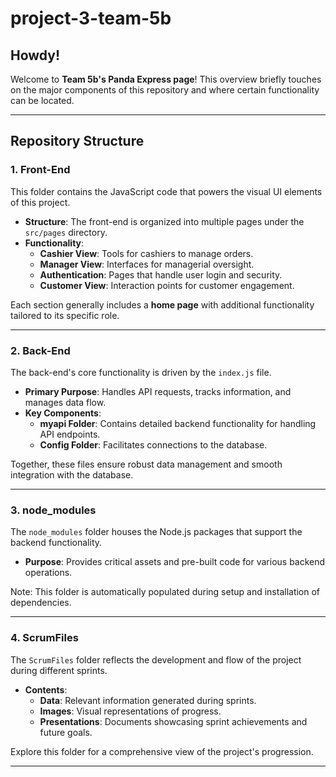 # project-3-team-5b

## Howdy!  
Welcome to **Team 5b's Panda Express page**! This overview briefly touches on the major components of this repository and where certain functionality can be located.

---

## Repository Structure  

### 1. Front-End  
This folder contains the JavaScript code that powers the visual UI elements of this project.  
- **Structure**: The front-end is organized into multiple pages under the `src/pages` directory.  
- **Functionality**:  
  - **Cashier View**: Tools for cashiers to manage orders.  
  - **Manager View**: Interfaces for managerial oversight.  
  - **Authentication**: Pages that handle user login and security.  
  - **Customer View**: Interaction points for customer engagement.  

Each section generally includes a **home page** with additional functionality tailored to its specific role.

---

### 2. Back-End  
The back-end's core functionality is driven by the `index.js` file.  
- **Primary Purpose**: Handles API requests, tracks information, and manages data flow.  
- **Key Components**:  
  - **myapi Folder**: Contains detailed backend functionality for handling API endpoints.  
  - **Config Folder**: Facilitates connections to the database.  

Together, these files ensure robust data management and smooth integration with the database.

---

### 3. node_modules  
The `node_modules` folder houses the Node.js packages that support the backend functionality.  
- **Purpose**: Provides critical assets and pre-built code for various backend operations.  

Note: This folder is automatically populated during setup and installation of dependencies.

---

### 4. ScrumFiles  
The `ScrumFiles` folder reflects the development and flow of the project during different sprints.  
- **Contents**:  
  - **Data**: Relevant information generated during sprints.  
  - **Images**: Visual representations of progress.  
  - **Presentations**: Documents showcasing sprint achievements and future goals.  

Explore this folder for a comprehensive view of the project's progression.

---

